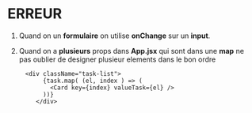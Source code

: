 # ERREUR 
1. Quand on un **formulaire** on utilise **onChange** sur un **input**.

2. Quand on a **plusieurs** props dans **App.jsx** qui sont dans une **map** ne pas oublier de designer plusieur elements dans le bon ordre 
````
     <div className="task-list">
          {task.map( (el, index ) => (
            <Card key={index} valueTask={el} />
          ))}
        </div>

````